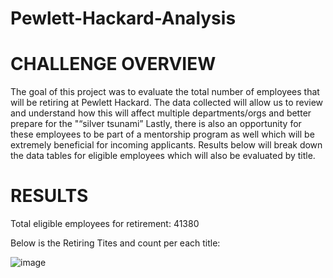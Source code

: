 # Pewlett-Hackard-Analysis

# CHALLENGE OVERVIEW
The goal of this project was to evaluate the total number of employees that will be retiring at Pewlett Hackard. The data collected will allow us to review and understand how this will affect multiple departments/orgs and better prepare for the "“silver tsunami”   Lastly, there is also an opportunity for these employees to be part of a mentorship program as well which will be extremely beneficial for incoming applicants.  Results below will break down the data tables for eligible employees which will also be evaluated by title.

# RESULTS

Total eligible employees for retirement:  41380

Below is the Retiring Tites and count per each title:

![image](https://user-images.githubusercontent.com/85530690/127759069-952fdc9a-f9bc-4bd7-95b1-74edebd4dfa7.png)

